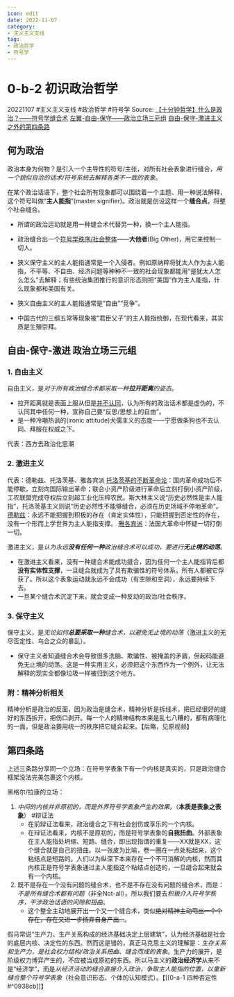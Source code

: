 ```yaml
---
icon: edit
date: 2022-11-07
category:
- 主义主义支线
tag:
- 政治哲学
- 符号学
---
```


# 0-b-2 初识政治哲学
20221107  #主义主义支线 #政治哲学 #符号学 
Source: [【十分钟哲学】什么是政治？——符号学缝合术](https://www.bilibili.com/video/BV1tA41147TJ) [左翼-自由-保守——政治立场三元组](https://www.bilibili.com/video/BV1Dt4y1Y7S2) [自由-保守-激进主义之外的第四条路](https://www.bilibili.com/video/BV1et4y1Y7u4)

## 何为政治

政治本身为何物？是引入一个主导性的符号/主张，对所有社会表象进行缝合，*用一个貌似自洽的话术/符号系统去解释各类不一致的表象*。

在某个政治话语下，整个社会所有现象都可以围绕着一个主题、用一种说法解释，这个符号叫做“**主人能指**”(master signifier)。政治就是创设这样一个**缝合点**，将整个社会缝合。
- 所谓的政治运动就是用一种缝合术代替另一种，换一个主人能指。
- 政治缝合出一个<u>符号学秩序/社会整体</u>——**大他者**(Big Other)，用它来控制一切人。

- 狭义保守主义的主人能指通常是一个入侵者。例如原纳粹将犹太人作为主人能指，不平等、不自由、经济问题等种种不一致的社会现象都能用“是犹太人怎么怎么”去解释；有些统治集团推行的意识形态则把“美国”作为主人能指，什么现象都和美国有关。
- 狭义自由主义的主人能指通常是“自由”“竞争”。
- 中国古代的三纲五常等现象被“君臣父子”的主人能指统御，在现代看来，其实质是生殖崇拜。

## 自由-保守-激进  政治立场三元组

### 1. 自由主义

自由主义，是*对于所有政治缝合术都采取一种**拉开距离**的姿态*。
- 拉开距离就是表面上服从但是<u>并不认同</u>，认为所有的政治话术都是虚伪的，不认同其中任何一种，宣称自己要“反思/思想上的自由”。
- 是一种冷嘲热讽的(ironic attitude)犬儒主义的态度——宁愿做条狗也不去认同、拜服在权威之下。

代表：西方去政治化思潮

### 2. 激进主义

代表：德勒兹、托洛茨基、雅各宾派
	<u>托洛茨基的不断革命论</u>：国内革命成功后不能停歇，立刻向国际输出革命；联合小资产阶级进行革命后立刻打倒小资产阶级，工农联盟完成夺权后立刻超工业化压榨农民。斯大林主义说“历史必然性是主人能指”，托洛茨基主义则说“历史必然性不能够缝合，必须在历史场域不停地革命”。
	<u>德勒兹</u>：永远不能把握到积极的存在（肯定实体性），只能把握到否定性的存在，没有一个形而上学世界为主人能指支撑。
	<u>雅各宾派</u>：法国大革命中怀疑一切打倒一切。

激进主义，是*认为永远**没有任何一种**政治缝合术可以成功，要进行**无止境的动荡**。*
- 在激进主义看来，没有一种缝合术能成功缝合，因为任何一个主人能指背后都**没有实体性支撑**，一旦缝合就成为了具有欺骗性的符号体系，所有人都被它俘获了。所以这个表象运动就永远不会成功（有空隙和空洞），永远要持续下去。
- 一旦某个缝合术沉淀下来，就会变成一种反动的政治/社会秩序。

### 3. 保守主义

保守主义，是*无论如何**总要采取一种**缝合术，以避免无止境的动荡*（激进主义的无尽否定性、乌合之众的暴乱）。
- 保守主义者知道缝合术会导致很多洗脑、欺骗性、被掩盖的矛盾，但起码能避免无止境的动荡。这是一种实用主义，必须把这个东西作为一个例外，让无法解释的现实全都像垃圾一样被归到这个地方。

### 附：精神分析相关
精神分析是政治的反面，因为政治是缝合术，精神分析是拆线术，把已经很好的缝好的东西拆开，把伤口剥开。每一个人的精神结构本来是乱七八糟的，都有病理化的一面，但是政治要用统一的秩序把它缝合起来。【后略，见原视频】

## 第四条路

上述三条路分享同一个立场：在符号学表象下有一个内核是真实的，只是政治缝合框架没法完美包裹这个内核。

黑格尔/拉康的立场：
1. *中间的内核并非原初的，而是外界符号学表象产生的效果*。（**本质是表象之表象**） #辩证法
	- 在前辩证法看来，政治缝合之下有社会创伤或享乐的一个内核。
	- 在辩证法看来，内核不是原初的，而是符号学表象的**自我扭曲**。外部表象在主人能指处坍缩、短路、缝合，即出现指谓的重复——XX就是XX，这个缝合就是自己的扭曲。以一张皮为比喻，卷一圈在一点处粘起来，这个粘结点是短路的。人们以为纵深下本来存在一个不可消解的内核，然而其内核正是符号学表象通过主人能指这个粘结点创造的，一旦缝合起来就会有一个内核。
2. 既不是存在一个没有问题的缝合术，也不是不存在没有问题的缝合术，而是：*不是所有缝合术都有问题*（非全Not-all）。所以我们要去*积极介入符号学秩序，干涉政治话语的间隙和扭曲*。
	- 这个整全主动地展开出一个又一个缝合术，类似~~绝对精神主动甩出一个个存在，存在又进一步扬弃自身产出…~~。

假马常说“生产力、生产关系构成的经济基础决定上层建筑”，认为经济基础是社会的底层内核、决定性的东西。然而这是错的，真正马克思主义的理解是：*生存关系和生产力，是社会权力结构/政治关系扭曲、缝合而成的表象*。生产力的展开，是阶级权力博弈产生的，不应被当成原初的东西。所以马主义的**政治经济学**从来不是“经济学”，而是*从经济活动的缝合直接介入政治，争取主人能指的位置，以重新缝合整个符号学表象*（社会意识形态、个体的认知模式）。【[[0-a-1 四种否定性#^0938cb]]】